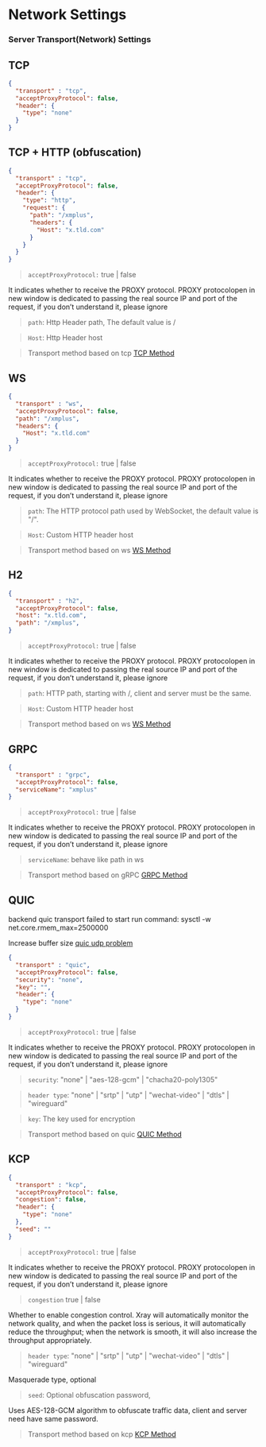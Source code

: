 # Network Settings

### Server Transport(Network) Settings 

## TCP

```json
{
  "transport" : "tcp",
  "acceptProxyProtocol": false,
  "header": {
    "type": "none"
  }
}
```

## TCP + HTTP (obfuscation)

```json
{
  "transport" : "tcp",
  "acceptProxyProtocol": false,
  "header": {
    "type": "http",
    "request": {
      "path": "/xmplus",
      "headers": {
        "Host": "x.tld.com"
      }
    }
  }
}
```
> `acceptProxyProtocol:` true | false

It indicates whether to receive the PROXY protocol. PROXY protocolopen in new window is dedicated to passing the real source IP and port of the request, if you don’t understand it, please ignore

> `path`: Http Header path, The default value is /

> `Host`: Http Header host

> Transport method based on tcp [TCP Method](https://xtls.github.io/Xray-docs-next/config/transports/tcp.html)


## WS

```json
{
  "transport" : "ws",
  "acceptProxyProtocol": false,
  "path": "/xmplus",
  "headers": {
    "Host": "x.tld.com"
  }
}
```
> `acceptProxyProtocol:` true | false

It indicates whether to receive the PROXY protocol. PROXY protocolopen in new window is dedicated to passing the real source IP and port of the request, if you don’t understand it, please ignore

> `path`: The HTTP protocol path used by WebSocket, the default value is "/".

> `Host`: Custom HTTP header host

> Transport method based on ws [WS Method](https://xtls.github.io/Xray-docs-next/config/transports/websocket.html)

## H2

```json
{
  "transport" : "h2",
  "acceptProxyProtocol": false,
  "host": "x.tld.com",
  "path": "/xmplus",
}
```
> `acceptProxyProtocol:` true | false

It indicates whether to receive the PROXY protocol. PROXY protocolopen in new window is dedicated to passing the real source IP and port of the request, if you don’t understand it, please ignore

> `path`: HTTP path, starting with /, client and server must be the same.

> `Host`: Custom HTTP header host

> Transport method based on ws [WS Method](https://xtls.github.io/Xray-docs-next/config/transports/h2.html)


## GRPC

```json
{
  "transport" : "grpc",
  "acceptProxyProtocol": false,
  "serviceName": "xmplus"
}
```

> `acceptProxyProtocol:` true | false

It indicates whether to receive the PROXY protocol. PROXY protocolopen in new window is dedicated to passing the real source IP and port of the request, if you don’t understand it, please ignore

> `serviceName`: behave like path in ws

> Transport method based on gRPC [GRPC Method](https://xtls.github.io/Xray-docs-next/config/transports/grpc.html)


## QUIC

backend quic transport failed to start run command: sysctl -w net.core.rmem_max=2500000 

Increase buffer size [quic udp problem](https://github.com/lucas-clemente/quic-go/wiki/UDP-Receive-Buffer-Size)

```json
{
  "transport" : "quic",
  "acceptProxyProtocol": false,
  "security": "none",
  "key": "",
  "header": {
    "type": "none"
  }
}
```

> `acceptProxyProtocol:` true | false

It indicates whether to receive the PROXY protocol. PROXY protocolopen in new window is dedicated to passing the real source IP and port of the request, if you don’t understand it, please ignore

> `security`: "none" | "aes-128-gcm" | "chacha20-poly1305"

> `header type`: "none" | "srtp" | "utp" | "wechat-video" | "dtls" | "wireguard"

> `key`: The key used for encryption

> Transport method based on quic [QUIC Method](https://xtls.github.io/Xray-docs-next/config/transports/quic.html)

## KCP

```json
{
  "transport" : "kcp",
  "acceptProxyProtocol": false,
  "congestion": false,
  "header": {
    "type": "none"
  },
  "seed": ""
}
```
> `acceptProxyProtocol:` true | false

It indicates whether to receive the PROXY protocol. PROXY protocolopen in new window is dedicated to passing the real source IP and port of the request, if you don’t understand it, please ignore

> `congestion` true | false

Whether to enable congestion control. Xray will automatically monitor the network quality, and when the packet loss is serious, it will automatically reduce the throughput; when the network is smooth, it will also increase the throughput appropriately.

> `header type`: "none" | "srtp" | "utp" | "wechat-video" | "dtls" | "wireguard"

Masquerade type, optional

> `seed`: Optional obfuscation password, 

Uses AES-128-GCM algorithm to obfuscate traffic data, client and server need have same password.

> Transport method based on kcp [KCP Method](https://xtls.github.io/Xray-docs-next/config/transports/mkcp.html)
